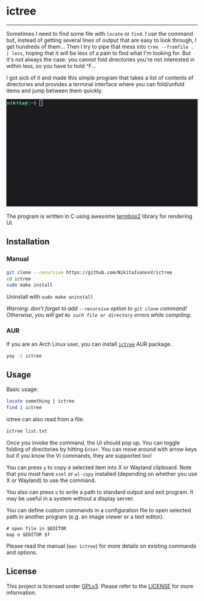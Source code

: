 # ictree

----

Sometimes I need to find some file with `locate` or `find`.
I use the command but, instead of getting several lines of output that are easy to look through, I get hundreds of them...
Then I try to pipe that mess into `tree --fromfile . | less`, hoping that it will be less of a pain to find what I'm looking for. But it's not always the case: you cannot fold directories you're not interested in within less, so you have to hold ^F...

I got sick of it and made this simple program that takes a list of contents of directories and provides a terminal interface where you can fold/unfold items and jump between them quickly.

![showcase](doc/images/showcase.gif)

The program is written in C using awesome [termbox2](https://github.com/termbox/termbox2) library for rendering UI.

## Installation

### Manual

```sh
git clone --recursive https://github.com/NikitaIvanovV/ictree
cd ictree
sudo make install
```

Uninstall with `sudo make uninstall`

*Warning: don't forget to add `--recursive` option to `git clone` command!
Otherwise, you will get `No such file or directory` errors while compiling.*

### AUR

If you are an Arch Linux user, you can install [`ictree`](https://aur.archlinux.org/packages/ictree/) AUR package.

```sh
yay -S ictree
```

## Usage

Basic usage:

```sh
locate something | ictree
find | ictree
```

ictree can also read from a file:

```sh
ictree list.txt
```

Once you invoke the command, the UI should pop up.
You can toggle folding of directories by hitting `Enter`.
You can move around with arrow keys but if you know the Vi commands, they are supported too!

You can press `y` to copy a selected item into X or Wayland clipboard.
Note that you must have `xsel` or `wl-copy` installed (depending on whether you use X or Wayland) to use the command.

You also can press `o` to write a path to standard output and exit program.
It may be useful in a system without a display server.

You can define custom commands in a configuration file to open selected path in another program (e.g. an image viewer or a text editor).

```
# open file in $EDITOR
map e $EDITOR $f
```

Please read the manual (`man ictree`) for more details on existing commands and options.

## License

This project is licensed under [GPLv3](https://www.gnu.org/licenses/).
Please refer to the [LICENSE](LICENSE) for more information.
